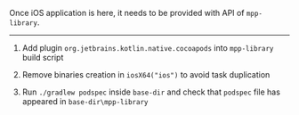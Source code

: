 Once iOS application is here, it needs to be provided with API of `mpp-library`.

---

1. Add plugin `org.jetbrains.kotlin.native.cocoapods` into `mpp-library` build 
   script

2. Remove binaries creation in `iosX64("ios")` to avoid task duplication

3. Run `./gradlew podspec` inside `base-dir` and check that `podspec` file has 
   appeared in `base-dir\mpp-library`